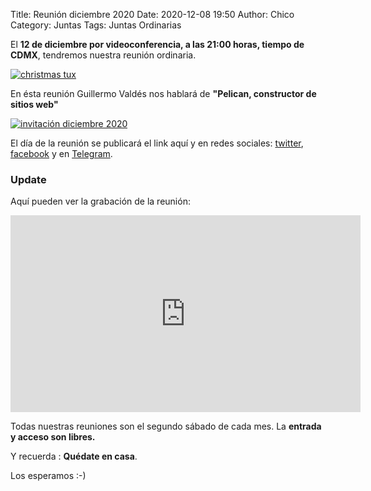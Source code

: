 Title: Reunión diciembre 2020
Date: 2020-12-08 19:50
Author: Chico
Category: Juntas
Tags: Juntas Ordinarias

El __12 de diciembre por videoconferencia, a las 21:00 horas, tiempo de CDMX__, tendremos nuestra reunión ordinaria.

[![christmas tux]({attach}2020-12-08-reunion-diciembre/christmas_tux.png)]({attach}2020-12-08-reunion-diciembre/christmas_tux.png)

En ésta reunión Guillermo Valdés nos hablará de __"Pelican, constructor de sitios web"__

[![invitación diciembre 2020]({attach}2020-12-08-reunion-diciembre/Reunion-diciembre-2020.jpg)]({attach}2020-12-08-reunion-diciembre/Reunion-diciembre-2020.jpg)

El día de la reunión se publicará el link aquí y en redes sociales: [twitter](https://twitter.com/gulagmexico), [facebook](https://www.facebook.com/groups/282427405174957) y en [Telegram](https://t.me/joinchat/AhKXM0m4OTrdeN2x2yz1VQ).

### Update

Aquí pueden ver la grabación de la reunión:

<iframe width="560" height="315" src="https://www.youtube.com/embed/Op-_3S9O4cY" frameborder="0" allow="accelerometer; autoplay; clipboard-write; encrypted-media; gyroscope; picture-in-picture" allowfullscreen></iframe>

Todas nuestras reuniones son el segundo sábado de cada mes. La __entrada y acceso son libres.__

Y recuerda :  __Quédate en casa__.

Los esperamos :-)
